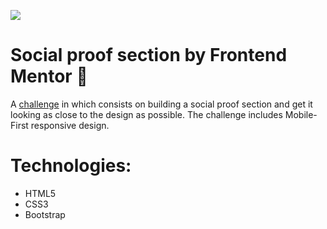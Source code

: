 ![](https://i.imgur.com/SoJTi3T.jpg)


# Social proof section by Frontend Mentor 🌆
A [challenge](https://www.frontendmentor.io/challenges/social-proof-section-6e0qTv_bA) in which consists on building a social proof section and get it looking as close to the design as possible. The challenge includes Mobile-First responsive design.

# Technologies:
* HTML5
* CSS3
* Bootstrap
